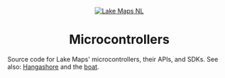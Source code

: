<p align="center">
    <a href="https://github.com/LakeMaps">
        <img src="https://avatars.githubusercontent.com/u/20632669?s=200" alt="Lake Maps NL" />
    </a>
</p>
<h1 align="center">Microcontrollers</h1>

Source code for Lake Maps' microcontrollers, their APIs, and SDKs. See also: [Hangashore](https://github.com/LakeMaps/hangashore) and the [boat](https://github.com/LakeMaps/boat).
